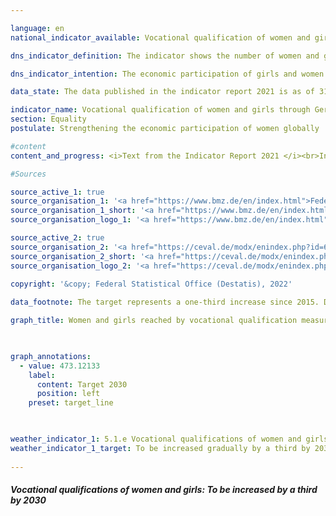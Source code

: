 ```yaml
---

language: en    
national_indicator_available: Vocational qualification of women and girls through German development cooperation    

dns_indicator_definition: The indicator shows the number of women and girls in developing and emerging countries who were reached by vocational qualification measures through German development cooperation.    

dns_indicator_intention: The economic participation of girls and women in developing and emerging countries is to be increased. To this end, the number of girls and women in developing and emerging countries who obtain vocational qualifications through German development cooperation is to be gradually increased by one third over the period from 2015 to 2030.    

data_state: The data published in the indicator report 2021 is as of 31.12.2020. The data shown on the DNS-Online-Platform is updated regularly, so that more current data may be available online than published in the indicator report 2021.    

indicator_name: Vocational qualification of women and girls through German development cooperation    
section: Equality    
postulate: Strengthening the economic participation of women globally    

#content     
content_and_progress: <i>Text from the Indicator Report 2021 </i><br>Information provided by the Federal Ministry for Economic Cooperation and Development (BMZ) on supported projects that entered the implementation phase in 2015 served as a data source. The measures taken into account include all short-, medium- and long-term formal and non-formal vocational training measures in developing and emerging countries. The measures are financed entirely by funds from the federal budget and from market funds provided through the Kreditanstalt für Wiederaufbau (KfW). The data were collected for the first time in 2015 on behalf of the Ministry of Development by the Deutsche Gesellschaft für Internationale Zusammenarbeit (GIZ) GmbH and Centrum für Evaluation GmbH, and are updated at three-annual intervals. This means that it is not yet possible to gauge the prospects of meeting the target on the basis of the methodology set out in the Indicator Report.<br>In 2018, some 863,000 women and girls were reached by skills development measures. This is 243% higher than 2015, the first year for which data were collected. Of these women and girls, 26.5% were reached directly through individual vocational training. A total of 31.6% of the women and girls were reached through institutional funding and 41.8% through measures in specific policy fields. Of all these women and girls, 93.0% were reached through financial cooperation.<br>Because women and girls in developing and emerging countries are reached by German development cooperation by three different levels, the data were searched for each of those levels. (1) In the case of individualised measures, the number of women and girls who received vocational training and continuing education or participated in individualised extension measures can be recorded directly. When it comes to (2) the funding of institutions and (3) the allocation of funds to specific policy fields, the number of beneficiaries reached in the supported training and further education facilities has to be estimated. In this case, the total number of female trainees and students in each of the funded education and training establishments as well as all women and girls receiving education or training in the relevant policy field are assumed to be beneficiaries of German development cooperation. As a result, there can be overestimates and duplication, especially in the figures for policy fields. Furthermore, in the case of follow-on projects or when two or more projects are implemented simultaneously in the same region, the possibility of double counting some of the beneficiary women and girls cannot be ruled out.<br>The value of the indicator depends heavily on the funding level, as funding through institutions or policy fields generally reaches more women and girls than individual measures. The indicator does not provide any information on the success, scope and quality of the qualification measures, which can vary considerably. The measures designed to promote the vocational skills of women and girls are part of overall official development assistance. The total amount of ODA is shown in indicator 17.1.    

#Sources    

source_active_1: true
source_organisation_1: '<a href="https://www.bmz.de/en/index.html">Federal Ministry for Economic Cooperation and Development</a>'
source_organisation_1_short: '<a href="https://www.bmz.de/en/index.html">Federal Ministry for Economic Cooperation and Development</a>'
source_organisation_logo_1: '<a href="https://www.bmz.de/en/index.html"><img src="ttps://g205sdgs.github.io/sdg-indicators/public/logosEn/bmz.png" alt="Federal Ministry for Economic Cooperation and Development" title=" Click here to visit the homepage of the organizationFederal Ministry for Economic Cooperation and Development" style="height:60px; width:148px; border: transparent"/></a>'

source_active_2: true
source_organisation_2: '<a href="https://ceval.de/modx/enindex.php?id=692">Center for Evaluation</a>'
source_organisation_2_short: '<a href="https://ceval.de/modx/enindex.php?id=692">Center for Evaluation</a>'
source_organisation_logo_2: '<a href="https://ceval.de/modx/enindex.php?id=692"><img src="ttps://g205sdgs.github.io/sdg-indicators/public/logosEn/ceval.png" alt="Center for Evaluation" title=" Click here to visit the homepage of the organizationCenter for Evaluation" style="height:60px; width:148px; border: transparent"/></a>'
    
copyright: '&copy; Federal Statistical Office (Destatis), 2022'    

data_footnote: The target represents a one-third increase since 2015. Data based on a special evaluation.    

graph_title: Women and girls reached by vocational qualification measures through German development assistance    

    

graph_annotations:
  - value: 473.12133
    label:
      content: Target 2030
      position: left
    preset: target_line    

    

weather_indicator_1: 5.1.e Vocational qualifications of women and girls through German development cooperation
weather_indicator_1_target: To be increased gradually by a third by 2030 compared to 2015 as the base year
    
---
```



<div>
  <div class="my-header">
    <h5>Vocational qualifications of women and girls: To be increased by a third by 2030
    </h5>
  </div>
  <div class="my-header-note">
  </div>
</div>